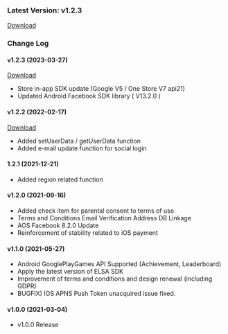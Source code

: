 ### Latest Version: v1.2.3

[Download](https://xyuditqzezxs1008973.cdn.ntruss.com/sdk/GAMEPOT_Unreal_SDK_Release_230327.zip)


### Change Log


#### v1.2.3 (2023-03-27)

[Download](https://xyuditqzezxs1008973.cdn.ntruss.com/sdk/GAMEPOT_Unreal_SDK_Release_230327.zip)

- Store in-app SDK update (Google V5 / One Store V7 api21)
- Updated Android Facebook SDK library ( V13.2.0 )


#### v1.2.2 (2022-02-17)

[Download](https://xyuditqzezxs1008973.cdn.ntruss.com/sdk/GAMEPOT_Unreal_SDK_20220217.zip)

- Added setUserData / getUserData function
- Added e-mail update function for social login

#### 1.2.1 (2021-12-21)

- Added region related function

#### v1.2.0 (2021-09-16)

- Added check item for parental consent to terms of use
- Terms and Conditions Email Verification Address DB Linkage
- AOS Facebook 8.2.0 Update
- Reinforcement of stability related to iOS payment

#### v1.1.0 (2021-05-27)

- Android GooglePlayGames API Supported (Achievement, Leaderboard)
- Apply the latest version of ELSA SDK
- Improvement of terms and conditions and design renewal (including GDPR)
- BUGFIX) IOS APNS Push Token unacquired issue fixed.

#### v1.0.0 (2021-03-04)

- v1.0.0 Release


